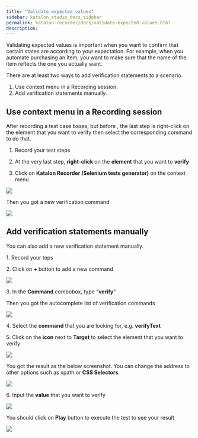 ```yaml
---
title: "Validate expected values"
sidebar: katalon_studio_docs_sidebar
permalink: katalon-recorder/docs/validate-expected-values.html
description:
---
```


Validating expected values is important when you want to confirm that certain states are according to your expectation. For example, when you automate purchasing an item, you want to make sure that the name of the item reflects the one you actually want.

There are at least two ways to add verification statements to a scenario.

1.  Use context menu in a Recording session.
2.  Add verification statements manually.

## Use context menu in a Recording session

After recording a test case bases, but before , the last step is right-click on the element that you want to verify then select the corresponding command to do that.

1.  Record your test steps

2.  At the very last step, **right-click** on the **element** that you want to **verify**

3.  Click on **Katalon Recorder (Selenium tests generator)** on the context menu

![](../../images/katalon-recorder/docs/validate-expected-values/media/image1.jpeg)

Then you got a new verification command

![](../../images/katalon-recorder/docs/validate-expected-values/media/image2.jpeg)

## Add verification statements manually

You can also add a new verification statement manually.

1\. Record your teps

2\. Click on **+** button to add a new command

![](../../images/katalon-recorder/docs/validate-expected-values/media/image3.jpeg)

3\. In the **Command** combobox, type "**verify**"

Then you got the autocomplete list of verification commands

![](../../images/katalon-recorder/docs/validate-expected-values/media/image4.jpeg)

4\. Select the **command** that you are looking for, e.g. **verifyText**

5\. Click on the **icon** next to **Target** to select the element that you want to verify

![](../../images/katalon-recorder/docs/validate-expected-values/media/image5.jpeg)

You got the result as the below screenshot. You can change the address to other options such as xpath or **CSS Selectors**.

![](../../images/katalon-recorder/docs/validate-expected-values/media/image6.jpeg)

6\. Input the **value** that you want to verify

![](../../images/katalon-recorder/docs/validate-expected-values/media/image7.jpeg)

You should click on **Play** button to execute the test to see your result

![](../../images/katalon-recorder/docs/validate-expected-values/media/image8.png)
